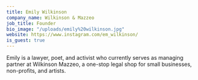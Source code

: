 ```yaml
---
title: Emily Wilkinson
company_name: Wilkinson & Mazzeo
job_title: Founder
bio_image: "/uploads/emily%20wilkinson.jpg"
website: https://www.instagram.com/em_wilkinson/
is_guest: true
---
```


Emily is a lawyer, poet, and activist who currently serves as managing partner at Wilkinson Mazzeo, a one-stop legal shop for small businesses, non-profits, and artists.
